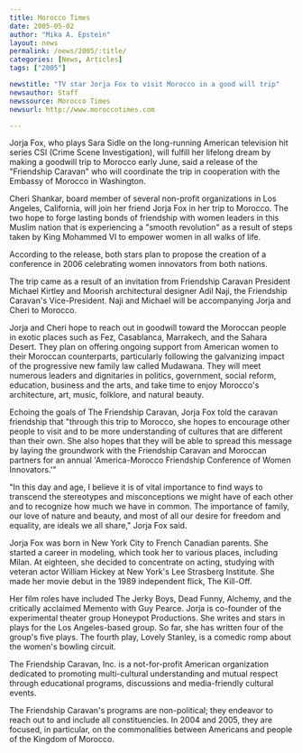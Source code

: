 ```yaml
---
title: Morocco Times
date: 2005-05-02
author: "Mika A. Epstein"
layout: news
permalink: /news/2005/:title/
categories: [News, Articles]
tags: ["2005"]

newstitle: "TV star Jorja Fox to visit Morocco in a good will trip"
newsauthor: Staff  
newssource: Morocco Times  
newsurl: http://www.moroccotimes.com  

---
```

Jorja Fox, who plays Sara Sidle on the long-running American television hit series CSI (Crime Scene Investigation), will fulfill her lifelong dream by making a goodwill trip to Morocco early June, said a release of the "Friendship Caravan" who will coordinate the trip in cooperation with the Embassy of Morocco in Washington.

Cheri Shankar, board member of several non-profit organizations in Los Angeles, California, will join her friend Jorja Fox in her trip to Morocco. The two hope to forge lasting bonds of friendship with women leaders in this Muslim nation that is experiencing a "smooth revolution" as a result of steps taken by King Mohammed VI to empower women in all walks of life. 

According to the release, both stars plan to propose the creation of a conference in 2006 celebrating women innovators from both nations. 

The trip came as a result of an invitation from Friendship Caravan President Michael Kirtley and Moorish architectural designer Adil Naji, the Friendship Caravan's Vice-President. Naji and Michael will be accompanying Jorja and Cheri to Morocco. 

Jorja and Cheri hope to reach out in goodwill toward the Moroccan people in exotic places such as Fez, Casablanca, Marrakech, and the Sahara Desert. They plan on offering ongoing support from American women to their Moroccan counterparts, particularly following the galvanizing impact of the progressive new family law called Mudawana. They will meet numerous leaders and dignitaries in politics, government, social reform, education, business and the arts, and take time to enjoy Morocco's architecture, art, music, folklore, and natural beauty. 

Echoing the goals of The Friendship Caravan, Jorja Fox told the caravan friendship that "through this trip to Morocco, she hopes to encourage other people to visit and to be more understanding of cultures that are different than their own. She also hopes that they will be able to spread this message by laying the groundwork with the Friendship Caravan and Moroccan partners for an annual 'America-Morocco Friendship Conference of Women Innovators.'"

"In this day and age, I believe it is of vital importance to find ways to transcend the stereotypes and misconceptions we might have of each other and to recognize how much we have in common. The importance of family, our love of nature and beauty, and most of all our desire for freedom and equality, are ideals we all share," Jorja Fox said.

Jorja Fox was born in New York City to French Canadian parents. She started a career in modeling, which took her to various places, including Milan. At eighteen, she decided to concentrate on acting, studying with veteran actor William Hickey at New York's Lee Strasberg Institute. She made her movie debut in the 1989 independent flick, The Kill-Off.

Her film roles have included The Jerky Boys, Dead Funny, Alchemy, and the critically acclaimed Memento with Guy Pearce. Jorja is co-founder of the experimental theater group Honeypot Productions. She writes and stars in plays for the Los Angeles-based group. So far, she has written four of the group's five plays. The fourth play, Lovely Stanley, is a comedic romp about the women's bowling circuit. 

The Friendship Caravan, Inc. is a not-for-profit American organization dedicated to promoting multi-cultural understanding and mutual respect through educational programs, discussions and media-friendly cultural events.

The Friendship Caravan's programs are non-political; they endeavor to reach out to and include all constituencies. In 2004 and 2005, they are focused, in particular, on the commonalities between Americans and people of the Kingdom of Morocco. 

